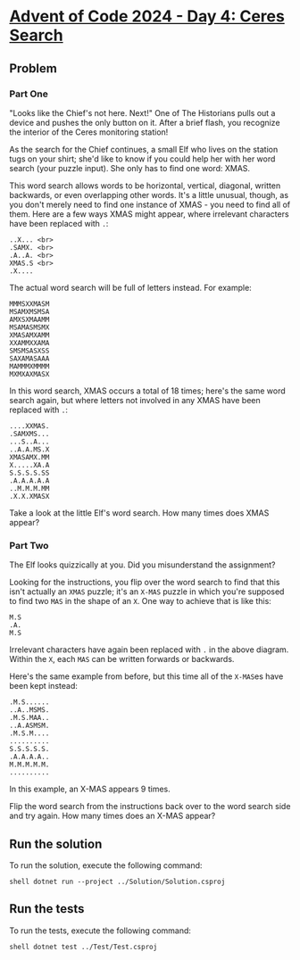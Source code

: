 # [Advent of Code 2024 - Day 4: Ceres Search](https://adventofcode.com/2024/day/4)

## Problem

### Part One

"Looks like the Chief's not here. Next!" One of The Historians pulls out a device and pushes the only button on it. After a brief flash, you recognize the interior of the Ceres monitoring station!

As the search for the Chief continues, a small Elf who lives on the station tugs on your shirt; she'd like to know if you could help her with her word search (your puzzle input). She only has to find one word: XMAS.

This word search allows words to be horizontal, vertical, diagonal, written backwards, or even overlapping other words. It's a little unusual, though, as you don't merely need to find one instance of XMAS - you need to find all of them. Here are a few ways XMAS might appear, where irrelevant characters have been replaced with `.`:
```
..X... <br>
.SAMX. <br>
.A..A. <br>
XMAS.S <br>
.X....

```
The actual word search will be full of letters instead. For example:
```
MMMSXXMASM
MSAMXMSMSA
AMXSXMAAMM
MSAMASMSMX
XMASAMXAMM
XXAMMXXAMA
SMSMSASXSS
SAXAMASAAA
MAMMMXMMMM
MXMXAXMASX
```

In this word search, XMAS occurs a total of 18 times; here's the same word search again, but where letters not involved in any XMAS have been replaced with `.`:

```
....XXMAS.
.SAMXMS... 
...S..A... 
..A.A.MS.X 
XMASAMX.MM 
X.....XA.A 
S.S.S.S.SS 
.A.A.A.A.A 
..M.M.M.MM 
.X.X.XMASX
```

Take a look at the little Elf's word search. How many times does XMAS appear?

### Part Two

The Elf looks quizzically at you. Did you misunderstand the assignment?

Looking for the instructions, you flip over the word search to find that this isn't actually an `XMAS` puzzle; it's an `X-MAS` puzzle in which you're supposed to find two `MAS` in the shape of an `X`. One way to achieve that is like this:

```
M.S
.A.
M.S
```

Irrelevant characters have again been replaced with `.` in the above diagram. Within the `X`, each `MAS` can be written forwards or backwards.

Here's the same example from before, but this time all of the `X-MAS`es have been kept instead:

```
.M.S......
..A..MSMS.
.M.S.MAA..
..A.ASMSM.
.M.S.M....
..........
S.S.S.S.S.
.A.A.A.A..
M.M.M.M.M.
..........
```

In this example, an X-MAS appears 9 times.

Flip the word search from the instructions back over to the word search side and try again. How many times does an X-MAS appear?

## Run the solution
To run the solution, execute the following command:

`shell
dotnet run --project ../Solution/Solution.csproj
`
    
## Run the tests
To run the tests, execute the following command:

`shell
dotnet test ../Test/Test.csproj
`

